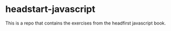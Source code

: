 # headstart-javascript

This is a repo that contains the exercises from the headfirst javascript book.

